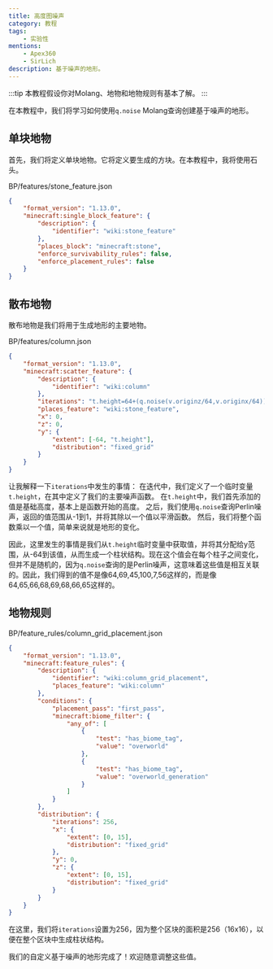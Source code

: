 ```yaml
---
title: 高度图噪声
category: 教程
tags:
    - 实验性
mentions:
    - Apex360
    - SirLich
description: 基于噪声的地形。
---
```


:::tip
本教程假设你对Molang、地物和地物规则有基本了解。
:::

在本教程中，我们将学习如何使用`q.noise` Molang查询创建基于噪声的地形。

## 单块地物

首先，我们将定义单块地物。它将定义要生成的方块。在本教程中，我将使用石头。

<CodeHeader>BP/features/stone_feature.json</CodeHeader>

```json
{
	"format_version": "1.13.0",
	"minecraft:single_block_feature": {
		"description": {
			"identifier": "wiki:stone_feature"
		},
		"places_block": "minecraft:stone",
		"enforce_survivability_rules": false,
		"enforce_placement_rules": false
	}
}
```

## 散布地物

散布地物是我们将用于生成地形的主要地物。

<CodeHeader>BP/features/column.json</CodeHeader>

```json
{
	"format_version": "1.13.0",
	"minecraft:scatter_feature": {
		"description": {
			"identifier": "wiki:column"
		},
		"iterations": "t.height=64+(q.noise(v.originz/64,v.originx/64))*16; return t.height;",
		"places_feature": "wiki:stone_feature",
		"x": 0,
		"z": 0,
		"y": {
			"extent": [-64, "t.height"],
			"distribution": "fixed_grid"
		}
	}
}
```

让我解释一下`iterations`中发生的事情：
在迭代中，我们定义了一个临时变量`t.height`，在其中定义了我们的主要噪声函数。
在`t.height`中，我们首先添加的值是基础高度，基本上是函数开始的高度。
之后，我们使用`q.noise`查询Perlin噪声，返回的值范围从-1到1，并将其除以一个值以平滑函数。
然后，我们将整个函数乘以一个值，简单来说就是地形的变化。

因此，这里发生的事情是我们从`t.height`临时变量中获取值，并将其分配给y范围，从-64到该值，从而生成一个柱状结构。现在这个值会在每个柱子之间变化，但并不是随机的，因为`q.noise`查询的是Perlin噪声，这意味着这些值是相互关联的。因此，我们得到的值不是像64,69,45,100,7,56这样的，而是像64,65,66,68,69,68,66,65这样的。

## 地物规则

<CodeHeader>BP/feature_rules/column_grid_placement.json</CodeHeader>

```json
{
	"format_version": "1.13.0",
	"minecraft:feature_rules": {
		"description": {
			"identifier": "wiki:column_grid_placement",
			"places_feature": "wiki:column"
		},
		"conditions": {
			"placement_pass": "first_pass",
			"minecraft:biome_filter": {
				"any_of": [
					{
						"test": "has_biome_tag",
						"value": "overworld"
					},
					{
						"test": "has_biome_tag",
						"value": "overworld_generation"
					}
				]
			}
		},
		"distribution": {
			"iterations": 256,
			"x": {
				"extent": [0, 15],
				"distribution": "fixed_grid"
			},
			"y": 0,
			"z": {
				"extent": [0, 15],
				"distribution": "fixed_grid"
			}
		}
	}
}
```

在这里，我们将`iterations`设置为256，因为整个区块的面积是256（16x16），以便在整个区块中生成柱状结构。

我们的自定义基于噪声的地形完成了！欢迎随意调整这些值。